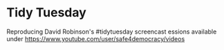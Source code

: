 # Tidy Tuesday
Reproducing David Robinson's #tidytuesday screencast essions available under https://www.youtube.com/user/safe4democracy/videos

